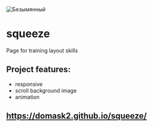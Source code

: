 ![Безымянный](https://user-images.githubusercontent.com/25439780/109708862-fd592000-7bac-11eb-8824-cd40c4215c69.jpg)
# squeeze 
Page for training layout skills
## Project features:
- responsive
- scroll background image
- animation
## https://domask2.github.io/squeeze/

